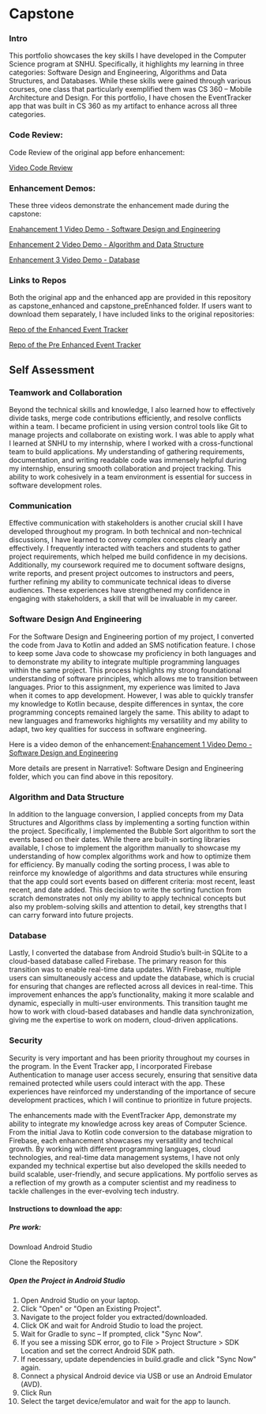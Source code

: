 

# Capstone

### Intro
This portfolio showcases the key skills I have developed in the Computer Science program at SNHU. Specifically, it highlights my learning in three categories: Software Design and Engineering, Algorithms and Data Structures, and Databases. While these skills were gained through various courses, one class that particularly exemplified them was CS 360 – Mobile Architecture and Design. For this portfolio, I have chosen the EventTracker app that was built in CS 360 as my artifact to enhance across all three categories. 

### Code Review:
Code Review of the original app before enhancement:

[Video Code Review](https://www.youtube.com/watch?v=6ofyjGaGZMg)

### Enhancement Demos:
These three videos demonstrate the enhancement made during the capstone:

[Enahancement 1 Video Demo - Software Design and Engineering](https://www.youtube.com/watch?v=Rv657tdYEnA)

[Enhancement 2 Video Demo - Algorithm and Data Structure](https://www.youtube.com/watch?v=Fg2B92pmaSA)

[Enhancement 3 Video Demo - Database](https://www.youtube.com/watch?v=nuiu8mVwNRE)

### Links to Repos
Both the original app and the enhanced app are provided in this repository as capstone_enhanced and capstone_preEnhanced folder. If users want to download them separately, I have included links to the original repositories:

[Repo of the Enhanced Event Tracker](https://github.com/binayarimal/capstone)

[Repo of the Pre Enhanced Event Tracker](https://github.com/binayarimal/eventTracker)



## Self Assessment


### Teamwork and Collaboration
Beyond the technical skills and knowledge, I also learned how to effectively divide tasks, merge code contributions efficiently, and resolve conflicts within a team. I became proficient in using version control tools like Git to manage projects and collaborate on existing work. I was able to apply what I learned at SNHU to my internship, where I worked with a cross-functional team to build applications. My understanding of gathering requirements, documentation, and writing readable code was immensely helpful during my internship, ensuring smooth collaboration and project tracking. This ability to work cohesively in a team environment is essential for success in software development roles.

### Communication
Effective communication with stakeholders is another crucial skill I have developed throughout my program. In both technical and non-technical discussions, I have learned to convey complex concepts clearly and effectively. I frequently interacted with teachers and students to gather project requirements, which helped me build confidence in my decisions. Additionally, my coursework required me to document software designs, write reports, and present project outcomes to instructors and peers, further refining my ability to communicate technical ideas to diverse audiences. These experiences have strengthened my confidence in engaging with stakeholders, a skill that will be invaluable in my career.

### Software Design And Engineering
For the Software Design and Engineering portion of my project, I converted the code from Java to Kotlin and added an SMS notification feature. I chose to keep some Java code to showcase my proficiency in both languages and to demonstrate my ability to integrate multiple programming languages within the same project. This process highlights my strong foundational understanding of software principles, which allows me to transition between languages. Prior to this assignment, my experience was limited to Java when it comes to app development. However, I was able to quickly transfer my knowledge to Kotlin because, despite differences in syntax, the core programming concepts remained largely the same. This ability to adapt to new languages and frameworks highlights my versatility and my ability to adapt, two key qualities for success in software engineering.

Here is a video demon of the enhancement:[Enahancement 1 Video Demo - Software Design and Engineering](https://www.youtube.com/watch?v=Rv657tdYEnA)

More details are present in Narrative1: Software Design and Engineering folder, which you can find above in this repository.

### Algorithm and Data Structure
In addition to the language conversion, I applied concepts from my Data Structures and Algorithms class by implementing a sorting function within the project. Specifically, I implemented the Bubble Sort algorithm to sort the events based on their dates. While there are built-in sorting libraries available, I chose to implement the algorithm manually to showcase my understanding of how complex algorithms work and how to optimize them for efficiency. By manually coding the sorting process, I was able to reinforce my knowledge of algorithms and data structures while ensuring that the app could sort events based on different criteria: most recent, least recent, and date added. This decision to write the sorting function from scratch demonstrates not only my ability to apply technical concepts but also my problem-solving skills and attention to detail, key strengths that I can carry forward into future projects.

### Database
Lastly, I converted the database from Android Studio’s built-in SQLite to a cloud-based database called Firebase. The primary reason for this transition was to enable real-time data updates. With Firebase, multiple users can simultaneously access and update the database, which is crucial for ensuring that changes are reflected across all devices in real-time. This improvement enhances the app’s functionality, making it more scalable and dynamic, especially in multi-user environments. This transition taught me how to work with cloud-based databases and handle data synchronization, giving me the expertise to work on modern, cloud-driven applications. 

### Security
Security is very important and has been priority throughout my courses in the program. In the Event Tracker app, I incorporated Firebase Authentication to manage user access securely, ensuring that sensitive data remained protected while users could interact with the app. These experiences have reinforced my understanding of the importance of secure development practices, which I will continue to prioritize in future projects.

The enhancements made with the EventTracker App, demonstrate my ability to integrate my knowledge across key areas of Computer Science. From the initial Java to Kotlin code conversion to the database migration to Firebase, each enhancement showcases my versatility and technical growth. By working with different programming languages, cloud technologies, and real-time data management systems, I have not only expanded my technical expertise but also developed the skills needed to build scalable, user-friendly, and secure applications. My portfolio serves as a reflection of my growth as a computer scientist and my readiness to tackle challenges in the ever-evolving tech industry.

#### Instructions to download the app:
##### Pre work:
Download Android Studio

Clone the Repository

##### Open the Project in Android Studio
1.	Open Android Studio on your laptop.
2.	Click "Open" or "Open an Existing Project".
3.	Navigate to the project folder you extracted/downloaded.
4.	Click OK and wait for Android Studio to load the project. 
5.	Wait for Gradle to sync – If prompted, click "Sync Now".
6.	If you see a missing SDK error, go to File > Project Structure > SDK Location and set the correct Android SDK path.
7.	If necessary, update dependencies in build.gradle and click "Sync Now" again.
8.	Connect a physical Android device via USB or use an Android Emulator (AVD).
9.	Click Run
10.	Select the target device/emulator and wait for the app to launch.
